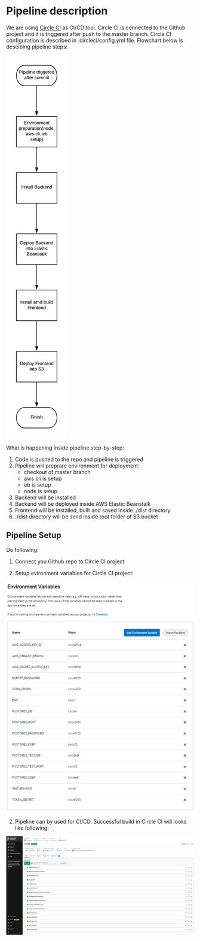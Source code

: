 # Pipeline description

We are using [Circle CI](https://circleci.com/) as CI/CD tool. Circle CI is connected to the Github project and it is triggered after push to the master branch. Circle CI configuration is described in .circleci/config.yml file.
Flowchart below is descibing pipeline steps:

![Flowchart describing pipeline](images\pipeline.png)

What is happening inside pipeline step-by-step: 


1. Code is pushed to the repo and pipeline is triggered
2. Pipeline will preprare environment for deployment:
   - checkout of master branch
   - aws cli is setup
   - eb is setup
   - node is setup
3. Backend will be installed
4. Backend will be deployed inside AWS Elastic Beanstalk
5. Frontend will be installed, built and saved inside ./dist directory
6. ./dist directory will be send inside root folder of S3 bucket


## Pipeline Setup

Do following:

1. Connect you Github repo to Circle CI project

2. Setup evironment variables for Circle CI project:

![Flowchart describing pipeline](images\pipeline-env.png)

2. Pipeline can by used for CI/CD. Successful build in Circle CI will looks like following:

![Flowchart describing pipeline](images\pipeline-last-build.png)